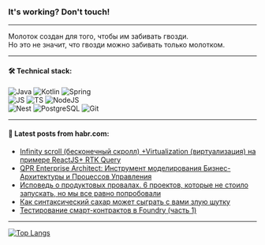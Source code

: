 ### It's working? Don't touch!

---
Молоток создан для того, чтобы им забивать гвозди. <br>
Но это не значит, что гвозди можно забивать только молотком.

---

#### 🛠️ Technical stack:

![Java](https://img.shields.io/badge/Java-informational?logo=Oracle&style=flat&logoColor=white&color=FF4500)
![Kotlin](https://img.shields.io/badge/Kotlin-informational?logo=Kotlin&style=flat&logoColor=white&color=774D97)
![Spring](https://img.shields.io/badge/SpringBoot-informational?logo=SpringBoot&style=flat&logoColor=white&color=6DB33F) <br>
![JS](https://img.shields.io/badge/JS-informational?logo=javaScript&style=flat&logoColor=black&color=F7Df1E)
![TS](https://img.shields.io/badge/TypeScript-informational?logo=typeScript&style=flat&logoColor=black&color=0667A8)
![NodeJS](https://img.shields.io/badge/NodeJS-informational?logo=node.js&style=flat&logoColor=white&color=70A760) <br>
![Nest](https://img.shields.io/badge/NestJS-informational?logo=NestJS&style=flat&logoColor=white&color=E0234E)
![PostgreSQL](https://img.shields.io/badge/PostgreSQL-informational?logo=PostgreSQL&style=flat&logoColor=white&color=DAA520)
![Git](https://img.shields.io/badge/Git-informational?logo=git&style=flat&logoColor=white&color=778899)

___

#### 💬 Latest posts from habr.com:

<!-- BLOG-POST-LIST:START -->
- [Infinity scroll &lpar;бесконечный скролл&rpar; +Virtualization &lpar;виртуализация&rpar; на примере ReactJS+ RTK Query](https://habr.com/ru/articles/764626/?utm_source=habrahabr&utm_medium=rss&utm_campaign=764626)
- [QPR Enterprise Architect: Инструмент моделирования Бизнес-Архитектуры и Процессов Управления](https://habr.com/ru/articles/764614/?utm_source=habrahabr&utm_medium=rss&utm_campaign=764614)
- [Исповедь о продуктовых провалах. 6 проектов, которые не стоило запускать, но мы все равно попробовали](https://habr.com/ru/articles/764588/?utm_source=habrahabr&utm_medium=rss&utm_campaign=764588)
- [Как синтаксический сахар может сыграть с вами злую шутку](https://habr.com/ru/articles/764586/?utm_source=habrahabr&utm_medium=rss&utm_campaign=764586)
- [Тестирование смарт-контрактов в Foundry &lpar;часть 1&rpar;](https://habr.com/ru/articles/764576/?utm_source=habrahabr&utm_medium=rss&utm_campaign=764576)
<!-- BLOG-POST-LIST:END -->

---
[![Top Langs](https://github-readme-stats-git-master-advtsetting-gmailcom.vercel.app/api/top-langs/?username=zloylis&langs_count=10&hide_title=false&title_color=e6edf3&size_weight=0.5&count_weight=0.5&layout=compact&hide_border=true&theme=dracula)](https://github.com/zloylis)

<!-- ![GitHub stats](https://github-readme-stats-git-master-advtsetting-gmailcom.vercel.app/api?username=zloylis&show_icons=true&hide_border=true&theme=dracula&hide_title=true&include_all_commits=true&count_private=true&hide=contribs&hide_rank=true) -->
